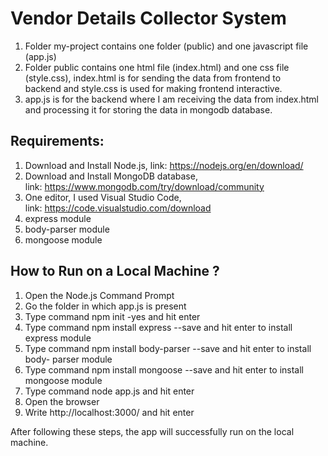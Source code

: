 # Vendor Details Collector System
1. Folder my-project contains one folder (public) and one javascript file (app.js)
2. Folder public contains one html file (index.html) and one css file (style.css), index.html is for sending the data from frontend to backend and style.css is used for making frontend interactive.
3. app.js is for the backend where I am receiving the data from index.html and processing it for storing the data in mongodb database.

## Requirements:
1. Download and Install Node.js, link: https://nodejs.org/en/download/
2. Download and Install MongoDB database, link: https://www.mongodb.com/try/download/community
3. One editor, I used Visual Studio Code, link: https://code.visualstudio.com/download
4. express module
5. body-parser module
6. mongoose module

## How to Run on a Local Machine ?
1. Open the Node.js Command Prompt
2. Go the folder in which app.js is present
3. Type command npm init -yes and hit enter
4. Type command npm install express --save and hit enter to install express module
5. Type command npm install body-parser --save and hit enter to install body- parser module
6. Type command npm install mongoose --save and hit enter to install mongoose module
7. Type command node app.js and hit enter
8. Open the browser
9. Write http://localhost:3000/ and hit enter

After following these steps, the app will successfully run on the local machine.
